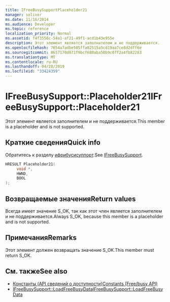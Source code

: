 ```yaml
---
title: IFreeBusySupportPlaceholder21
manager: soliver
ms.date: 11/16/2014
ms.audience: Developer
ms.topic: reference
localization_priority: Normal
ms.assetid: f4f3556c-54a1-af21-49f1-acd1b43e955e
description: Этот элемент является заполнителем и не поддерживается.
ms.openlocfilehash: 7654a7adbe505ffa02515a5cd19aa7ce8d2dff6e
ms.sourcegitcommit: 8657170d071f9bcf680aba50b9c07f2a4fb82283
ms.translationtype: MT
ms.contentlocale: ru-RU
ms.lasthandoff: 04/28/2019
ms.locfileid: "33424359"
---
```

# <a name="ifreebusysupportplaceholder21"></a><span data-ttu-id="72e56-103">IFreeBusySupport::Placeholder21</span><span class="sxs-lookup"><span data-stu-id="72e56-103">IFreeBusySupport::Placeholder21</span></span>

<span data-ttu-id="72e56-104">Этот элемент является заполнителем и не поддерживается.</span><span class="sxs-lookup"><span data-stu-id="72e56-104">This member is a placeholder and is not supported.</span></span>
  
## <a name="quick-info"></a><span data-ttu-id="72e56-105">Краткие сведения</span><span class="sxs-lookup"><span data-stu-id="72e56-105">Quick info</span></span>

<span data-ttu-id="72e56-106">Обратитесь к разделу [ифрибусисуппорт](ifreebusysupport.md).</span><span class="sxs-lookup"><span data-stu-id="72e56-106">See [IFreeBusySupport](ifreebusysupport.md).</span></span>
  
```cpp
HRESULT Placeholder21( 
     void *,  
     HWND,  
     BOOL  
);
```

## <a name="return-values"></a><span data-ttu-id="72e56-107">Возвращаемые значения</span><span class="sxs-lookup"><span data-stu-id="72e56-107">Return values</span></span>

<span data-ttu-id="72e56-108">Всегда имеет значение S_OK, так как этот член является заполнителем и не поддерживается.</span><span class="sxs-lookup"><span data-stu-id="72e56-108">Always S_OK, because this member is a placeholder and is not supported.</span></span>
  
## <a name="remarks"></a><span data-ttu-id="72e56-109">Примечания</span><span class="sxs-lookup"><span data-stu-id="72e56-109">Remarks</span></span>

<span data-ttu-id="72e56-110">Этот элемент должен возвращать значение S_OK.</span><span class="sxs-lookup"><span data-stu-id="72e56-110">This member must return S_OK.</span></span>
  
## <a name="see-also"></a><span data-ttu-id="72e56-111">См. также</span><span class="sxs-lookup"><span data-stu-id="72e56-111">See also</span></span>

- [<span data-ttu-id="72e56-112">Константы (API сведений о доступности)</span><span class="sxs-lookup"><span data-stu-id="72e56-112">Constants (Free/busy API)</span></span>](constants-free-busy-api.md) 
- [<span data-ttu-id="72e56-113">IFreeBusySupport::LoadFreeBusyData</span><span class="sxs-lookup"><span data-stu-id="72e56-113">IFreeBusySupport::LoadFreeBusyData</span></span>](ifreebusysupport-loadfreebusydata.md)

